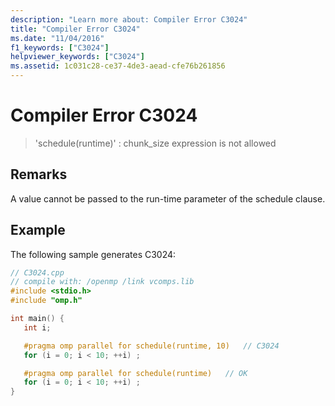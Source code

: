 ```yaml
---
description: "Learn more about: Compiler Error C3024"
title: "Compiler Error C3024"
ms.date: "11/04/2016"
f1_keywords: ["C3024"]
helpviewer_keywords: ["C3024"]
ms.assetid: 1c031c28-ce37-4de3-aead-cfe76b261856
---
```

# Compiler Error C3024

> 'schedule(runtime)' : chunk_size expression is not allowed

## Remarks

A value cannot be passed to the run-time parameter of the schedule clause.

## Example

The following sample generates C3024:

```cpp
// C3024.cpp
// compile with: /openmp /link vcomps.lib
#include <stdio.h>
#include "omp.h"

int main() {
   int i;

   #pragma omp parallel for schedule(runtime, 10)   // C3024
   for (i = 0; i < 10; ++i) ;

   #pragma omp parallel for schedule(runtime)   // OK
   for (i = 0; i < 10; ++i) ;
}
```
